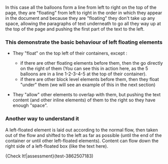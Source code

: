 In this case all the balloons form a line from left to right on the top of the page, they are "floating" from left to right in the order in which they appear in the document and because they are "floating" they don't take up any space, allowing the paragraphs of text underneath to go all they way up at the top of the page and pushing the first part of the text to the left. 

### This demonstrate the basic behaviour of left floating elements
 
- They "float" on the top left of their containers, except :
  - if there are other floating elements before them, then the go directly on the right of them (You can see this in action here, as the 5 balloons are in a line 1-2-3-4-5 at the top of their container).
  - if there are other block level elements before them, then they float "under" them (we will see an example of this in the next section)

- They "allow" other elements to overlap with them, but pushing the text content (and other inline elements) of them to the right so they have enough "space".

### Another way to understand it 

A left-floated element is laid out according to the normal flow, then taken out of the flow and shifted to the left as far as possible (until the end of the container or until other left-floated elements). Content can flow down the right side of a left-floated box (like the text here).


{Check It!|assessment}(test-3862507183)

